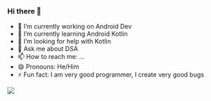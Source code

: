 ### Hi there 👋


- 🔭 I’m currently working on Android Dev
- 🌱 I’m currently learning Android Kotlin
- 🤔 I’m looking for help with Kotlin
- 💬 Ask me about DSA
- 📫 How to reach me: ...
- 😄 Pronouns: He/Him
- ⚡ Fun fact: I am very good programmer, I create very good bugs
<img src="https://github-readme-stats.vercel.app/api?username=gopalmishra1&show_icons=true&locale=en&theme=radical&hide_border=true">

